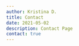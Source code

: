 ```yaml
---
author: Kristina D.
title: Contact
date: 2021-05-02
description: Contact Page
contact: true
---
```

